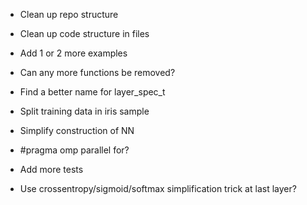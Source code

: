 * Clean up repo structure
* Clean up code structure in files
* Add 1 or 2 more examples
* Can any more functions be removed?
* Find a better name for layer_spec_t
* Split training data in iris sample

* Simplify construction of NN
* #pragma omp parallel for?
* Add more tests
* Use crossentropy/sigmoid/softmax simplification trick at last layer?
